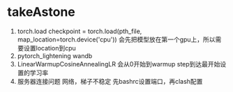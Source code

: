 # takeAstone
1. torch.load checkpoint = torch.load(pth_file, map_location=torch.device('cpu')) 会先把模型放在第一个gpu上，所以需要设置location到cpu
2. pytorch_lightening wandb
3. LinearWarmupCosineAnnealingLR 会从0开始到warmup step到达最开始设置的学习率
4. 服务器连接问题 网络，梯子不稳定 先bashrc设置端口，再clash配置
